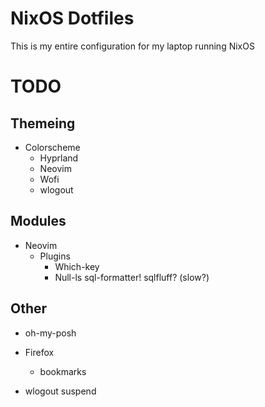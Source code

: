 # NixOS Dotfiles
This is my entire configuration for my laptop running NixOS
# TODO
## Themeing
- Colorscheme
    - Hyprland
    - Neovim
    - Wofi
    - wlogout

## Modules
- Neovim
    - Plugins
        - Which-key
        - Null-ls
            sql-formatter!
            sqlfluff? (slow?)

## Other
- oh-my-posh

- Firefox
    - bookmarks

- wlogout
    suspend
